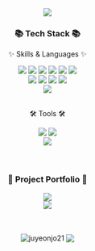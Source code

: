 <div align=center>
<img src="https://capsule-render.vercel.app/api?type=venom&color=0be881&height=300&section=header&text=juyeon's%20GitHub!&fontSize=80&fontColor=3d3d3d&animation=twinkling&stroke=ced6e0"/>
</div>
<div align=center>
	<h3>📚 Tech Stack 📚</h3>
	<p>✨ Skills & Languages ✨</p>
</div>
<div align="center">
	<img src="https://img.shields.io/badge/Java-ED8B00?style=for-the-badge&logo=openjdk&logoColor=white" />
	<img src="https://img.shields.io/badge/HTML5-E34F26?style=for-the-badge&logo=html5&logoColor=white" />
	<img src="https://img.shields.io/badge/CSS3-1572B6?style=for-the-badge&logo=css3&logoColor=white" />
	<img src="https://img.shields.io/badge/JavaScript-F7DF1E?style=for-the-badge&logo=JavaScript&logoColor=white" />
	<img src="https://img.shields.io/badge/React-20232A?style=for-the-badge&logo=react&logoColor=61DAFB" />
	<img src="https://img.shields.io/badge/jQuery-0769AD?style=for-the-badge&logo=jquery&logoColor=white" />
	<br>
	<img src="https://img.shields.io/badge/Spring-6DB33F?style=for-the-badge&logo=spring&logoColor=white" />
	<img src="https://img.shields.io/badge/Apache%20Tomcat-F8DC75?style=for-the-badge&logo=Apache%20Tomcat&logoColor=white"/>
	<img src="https://img.shields.io/badge/Bootstrap-563D7C?style=for-the-badge&logo=bootstrap&logoColor=white" />
	<img src="https://img.shields.io/badge/Mybatis-000000?style=for-the-badge&logo=Fluentd&logoColor=white" />
	<br>
	<img src="https://img.shields.io/badge/Oracle-F80000?style=for-the-badge&logo=Oracle&logoColor=white" />
</div>
<br>
<div align=center>
	<p>🛠 Tools 🛠</p>
</div>
<div align=center>
	<img src="https://img.shields.io/badge/Eclipse%20IDE-2C2255?style=for-the-badge&logo=EclipseIDE&logoColor=white" />
	<img src="https://img.shields.io/badge/Visual%20Studio%20Code-007ACC?style=for-the-badge&logo=VisualStudioCode&logoColor=white" />
	<br>
	<img src="https://img.shields.io/badge/GitHub-181717?style=for-the-badge&logo=GitHub&logoColor=white" />
</div>
<br/><br/>
<div align=center>
	<h3>🎨 Project Portfolio 🎨</h3>
	</div>
	<div align=center>
	<a href="https://github.com/KHSemi3jo/semi-3jo-project.git">
		<img src="https://img.shields.io/badge/Semi_Project-A3CB38?style=for-the-badge&logo=Micro.blog&logoColor=white" />
	</a><br/>
	<a href="https://github.com/LcsCho/kh12-final5.git">
	<img src="https://img.shields.io/badge/Final_Project-ff9ff3?style=for-the-badge&logo=Micro.blog&logoColor=white" />
	</a>
</div><br/><br/>
<div align=center>
<p><img align="center" src="https://github-readme-stats.vercel.app/api/top-langs?username=juyeonjo21&show_icons=true&locale=en&layout=compact&theme=tokyonight" alt="juyeonjo21" />
<img align="center" src="https://github-readme-stats.vercel.app/api?username=juyeonjo21&show_icons=true&theme=tokyonight"/></p>
</div>


